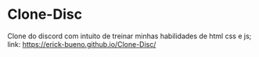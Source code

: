 # Clone-Disc
 Clone do discord com intuito de treinar minhas habilidades de html css e js;
 link: https://erick-bueno.github.io/Clone-Disc/
